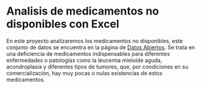 # Analisis de medicamentos no disponibles con Excel

En este proyecto analizaremos los medicamentos no disponibles, este conjunto de datos se encuentra en la página de [Datos Abiertos](https://www.datos.gov.co/d/sdmr-tfmf). Se trata en una deficiencia de medicamentos indispensables para diferentes enfermedades o patologías como la leucemia mieloide aguda, acondroplasia y diferentes tipos de tumores, que, por condiciones en su comercialización, hay muy pocas o nulas existencias de estos medicamentos.
